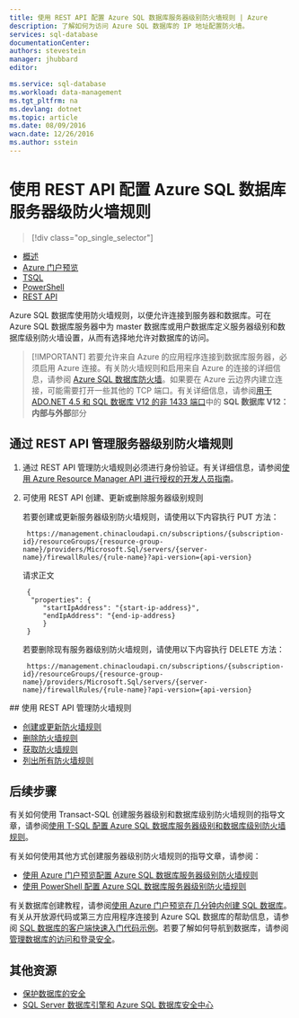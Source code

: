 ```yaml
---
title: 使用 REST API 配置 Azure SQL 数据库服务器级别防火墙规则 | Azure
description: 了解如何为访问 Azure SQL 数据库的 IP 地址配置防火墙。
services: sql-database
documentationCenter: 
authors: stevestein
manager: jhubbard
editor: 

ms.service: sql-database
ms.workload: data-management
ms.tgt_pltfrm: na
ms.devlang: dotnet
ms.topic: article
ms.date: 08/09/2016
wacn.date: 12/26/2016
ms.author: sstein
---
```


#  使用 REST API 配置 Azure SQL 数据库服务器级防火墙规则

> [!div class="op_single_selector"]
- [概述](./sql-database-firewall-configure.md)
- [Azure 门户预览](./sql-database-configure-firewall-settings.md)
- [TSQL](./sql-database-configure-firewall-settings-tsql.md)
- [PowerShell](./sql-database-configure-firewall-settings-powershell.md)
- [REST API](./sql-database-configure-firewall-settings-rest.md)

Azure SQL 数据库使用防火墙规则，以便允许连接到服务器和数据库。可在 Azure SQL 数据库服务器中为 master 数据库或用户数据库定义服务器级别和数据库级别防火墙设置，从而有选择地允许对数据库的访问。

> [!IMPORTANT] 若要允许来自 Azure 的应用程序连接到数据库服务器，必须启用 Azure 连接。有关防火墙规则和启用来自 Azure 的连接的详细信息，请参阅 [Azure SQL 数据库防火墙](./sql-database-firewall-configure.md)。如果要在 Azure 云边界内建立连接，可能需要打开一些其他的 TCP 端口。有关详细信息，请参阅[用于 ADO.NET 4.5 和 SQL 数据库 V12 的非 1433 端口](./sql-database-develop-direct-route-ports-adonet-v12.md)中的 **SQL 数据库 V12：内部与外部**部分

## 通过 REST API 管理服务器级别防火墙规则
1. 通过 REST API 管理防火墙规则必须进行身份验证。有关详细信息，请参阅[使用 Azure Resource Manager API 进行授权的开发人员指南](../azure-resource-manager/resource-manager-api-authentication.md)。
2. 可使用 REST API 创建、更新或删除服务器级别规则

    若要创建或更新服务器级别防火墙规则，请使用以下内容执行 PUT 方法：
 
        https://management.chinacloudapi.cn/subscriptions/{subscription-id}/resourceGroups/{resource-group-name}/providers/Microsoft.Sql/servers/{server-name}/firewallRules/{rule-name}?api-version={api-version}
    
    请求正文

        {
         "properties": { 
            "startIpAddress": "{start-ip-address}", 
            "endIpAddress": "{end-ip-address}
            }
        } 
 
    若要删除现有服务器级别防火墙规则，请使用以下内容执行 DELETE 方法：
     
        https://management.chinacloudapi.cn/subscriptions/{subscription-id}/resourceGroups/{resource-group-name}/providers/Microsoft.Sql/servers/{server-name}/firewallRules/{rule-name}?api-version={api-version}

##<a name="manage-firewall-rules-using-the-service-management-rest-api"></a> 使用 REST API 管理防火墙规则

* [创建或更新防火墙规则](https://msdn.microsoft.com/zh-cn/library/azure/mt445501.aspx)
* [删除防火墙规则](https://msdn.microsoft.com/zh-cn/library/azure/mt445502.aspx)
* [获取防火墙规则](https://msdn.microsoft.com/zh-cn/library/azure/mt445503.aspx)
* [列出所有防火墙规则](https://msdn.microsoft.com/zh-cn/library/azure/mt604478.aspx)
 
## 后续步骤

有关如何使用 Transact-SQL 创建服务器级别和数据库级别防火墙规则的指导文章，请参阅[使用 T-SQL 配置 Azure SQL 数据库服务器级别和数据库级别防火墙规则](./sql-database-configure-firewall-settings-tsql.md)。

有关如何使用其他方式创建服务器级别防火墙规则的指导文章，请参阅：

- [使用 Azure 门户预览配置 Azure SQL 数据库服务器级别防火墙规则](./sql-database-configure-firewall-settings.md)
- [使用 PowerShell 配置 Azure SQL 数据库服务器级别防火墙规则](./sql-database-configure-firewall-settings-powershell.md)

有关数据库创建教程，请参阅[使用 Azure 门户预览在几分钟内创建 SQL 数据库](./sql-database-get-started.md)。有关从开放源代码或第三方应用程序连接到 Azure SQL 数据库的帮助信息，请参阅 [SQL 数据库的客户端快速入门代码示例](https://msdn.microsoft.com/zh-cn/library/azure/ee336282.aspx)。若要了解如何导航到数据库，请参阅[管理数据库的访问和登录安全](./sql-database-manage-logins.md)。

## 其他资源

- [保护数据库的安全](./sql-database-security.md)
- [SQL Server 数据库引擎和 Azure SQL 数据库安全中心](https://msdn.microsoft.com/zh-cn/library/bb510589)

<!--Image references-->
[1]: ./media/sql-database-configure-firewall-settings/AzurePortalBrowseForFirewall.png
[2]: ./media/sql-database-configure-firewall-settings/AzurePortalFirewallSettings.png
<!--anchors-->

<!---HONumber=Mooncake_Quality_Review_1215_2016-->
